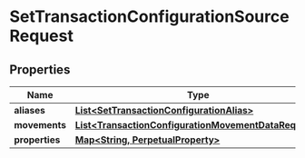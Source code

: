 

# SetTransactionConfigurationSourceRequest


## Properties

Name | Type | Description | Notes
------------ | ------------- | ------------- | -------------
**aliases** | [**List&lt;SetTransactionConfigurationAlias&gt;**](SetTransactionConfigurationAlias.md) |  | 
**movements** | [**List&lt;TransactionConfigurationMovementDataRequest&gt;**](TransactionConfigurationMovementDataRequest.md) |  | 
**properties** | [**Map&lt;String, PerpetualProperty&gt;**](PerpetualProperty.md) |  |  [optional]



